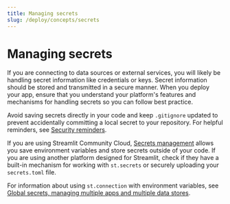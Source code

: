 ```yaml
---
title: Managing secrets
slug: /deploy/concepts/secrets
---
```


# Managing secrets

If you are connecting to data sources or external services, you will likely be handling secret information like credentials or keys. Secret information should be stored and transmitted in a secure manner. When you deploy your app, ensure that you understand your platform's features and mechanisms for handling secrets so you can follow best practice.

Avoid saving secrets directly in your code and keep `.gitignore` updated to prevent accidentally committing a local secret to your repository. For helpful reminders, see [Security reminders](/develop/concepts/connections/security-reminders).

If you are using Streamlit Community Cloud, [Secrets management](/deploy/streamlit-community-cloud/deploy-your-app/secrets-management) allows you save environment variables and store secrets outside of your code. If you are using another platform designed for Streamlit, check if they have a built-in mechanism for working with `st.secrets` or securely uploading your `secrets.toml` file.

For information about using `st.connection` with environment variables, see [Global secrets, managing multiple apps and multiple data stores](/develop/concepts/connections/connecting-to-data#global-secrets-managing-multiple-apps-and-multiple-data-stores).
